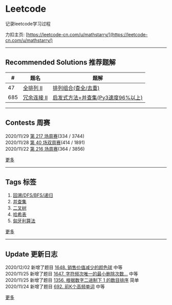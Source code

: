 # Leetcode
记录leetcode学习过程 

力扣主页: [https://leetcode-cn.com/u/mathstarry/](https://leetcode-cn.com/u/mathstarry/)

---
## Recommended Solutions 推荐题解
| # | 题名 | 题解 |
| -- | -- | -- |
| 47 | [全排列 II](https://github.com/Mathstarry/Leetcode/tree/master/problems/0047_permuteUnique) | [排列组合(查全/去重)](https://github.com/Mathstarry/Leetcode/blob/master/problems/0047_permuteUnique/ideas.md) |
| 685 | [冗余连接 II](https://github.com/Mathstarry/Leetcode/tree/master/problems/0685_findRedundantDirectedConnection) | [启发式方法+并查集(Py3速度96%以上)](https://leetcode-cn.com/problems/redundant-connection-ii/solution/qi-fa-shi-fang-fa-bing-cha-ji-py3su-du-96yi-shang-/) |

---

## Contests 周赛
2020/11/29 [第 217 场周赛](https://github.com/Mathstarry/Leetcode/blob/master/contests/overview/weekly/weekly_217.md)(334 / 3744)  
2020/11/28 [第 40 场双周赛](https://github.com/Mathstarry/Leetcode/blob/master/contests/overview/biweekly/biweekly_040.md)(414 / 1891)  
2020/11/22 [第 216 场周赛](https://github.com/Mathstarry/Leetcode/blob/master/contests/overview/weekly/weekly_216.md)(364 / 3856)  

[更多](https://github.com/Mathstarry/Leetcode/blob/master/contests/overview/README.md)

---
## Tags 标签
1. [回溯/DFS/BFS/递归](https://github.com/Mathstarry/Leetcode/tree/master/tags/trackback_DFS_BFS_recursion)  
2. [并查集](https://github.com/Mathstarry/Leetcode/blob/master/tags/unionfind/README.md)
3. [二叉树](https://github.com/Mathstarry/Leetcode/tree/master/tags/binary-tree)
4. [哈希表](https://github.com/Mathstarry/Leetcode/tree/master/tags/hashMap)
5. [匈牙利算法](https://github.com/Mathstarry/Leetcode/tree/master/tags/bipartite-graph)

[更多](https://github.com/Mathstarry/Leetcode/tree/master/tags)

---
## Update 更新日志
2020/12/02 新增了题目 [1648. 销售价值减少的颜色球](https://github.com/Mathstarry/Leetcode/tree/master/problems/1648_maxProfit) 中等  
2020/11/25 新增了题目 [1647. 字符频次唯一的最小删除次数...](https://github.com/Mathstarry/Leetcode/tree/master/problems/1647_minDeletions) 中等  
2020/11/25 新增了题目 [1356. 根据数字二进制下 1 的数目排序](https://github.com/Mathstarry/Leetcode/tree/master/problems/1356_sortByBits) 简单   
2020/11/24 新增了题目 [692. 前K个高频单词](https://github.com/Mathstarry/Leetcode/tree/master/problems/0692_topKFrequent) 中等   

[更多](https://github.com/Mathstarry/Leetcode/blob/master/UPDATE.md#Update)
